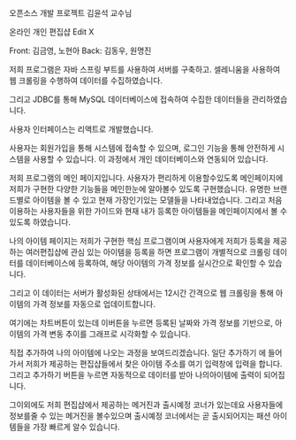 오픈소스 개발 프로젝트 김윤석 교수님

온라인 개인 편집샵 Edit X 

Front: 김금영, 노현아
Back: 김동우, 원명진

저희 프로그램은 자바 스프링 부트를 사용하여 서버를 구축하고. 셀레니움을 사용하여 웹 크롤링을 수행하여 데이터를 수집하였습니다. 

그리고 JDBC를 통해 MySQL 데이터베이스에 접속하여 수집한 데이터들을 관리하였습니다.

사용자 인터페이스는 리액트로 개발했습니다.

사용자는 회원가입을 통해 시스템에 접속할 수 있으며, 로그인 기능을 통해 안전하게 시스템을 사용할 수 있습니다. 이 과정에서 개인 데이터베이스와 연동되어 있습니다.

저희 프로그램의 메인 페이지입니다. 사용자가 편리하게 이용할수있도록 메인페이지에 저희가 구현한 다양한 기능들을 메인한눈에 알아볼수 있도록 구현했습니다. 유명한 브랜드별로 아이템을 볼 수 있고 현재 가장인기있는 모델들을 나타내었습니다. 그리고 처음 이용하는 사용자들을 위한 가이드와 현재 내가 등록한 아이템들을 메인페이지에서 볼 수있도록 하였습니다. 

나의 아이템 페이지는 저희가 구현한 핵심 프로그램이며 사용자에게 저희가 등록을 제공하는 여러편집샵에 관심 있는 아이템을 등록을 하면 프로그램이 개별적으로 크롤링 데이터를 데이터베이스에 등록하여, 해당 아이템의 가격 정보를 실시간으로 확인할 수 있습니다.

그리고 이 데이터는 서버가 활성화된 상태에서는 12시간 간격으로 웹 크롤링을 통해 아이템의 가격 정보를 자동으로 업데이트합니다.

여기에는 차트버튼이 있는데 이버튼을 누르면 등록된 날짜와 가격 정보를 기반으로, 아이템의 가격 변동 추이를 그래프로 시각화할 수 있습니다.

직접 추가하여 나의 아이템에 나오는 과정을 보여드리겠습니다. 일단 추가하기 에 들어가서 저희가 제공하는 편집샵들에서 찾은 아이템 주소를 여기 입력창에 입력을 합니다. 그리고 추가하기 버튼을 누르면 자동적으로 데이터를 받아 나의아이템에 출력이 되어집니다. 

그이외에도 저희 편집샵에서 제공하는 메거진과 출시예정 코너가 있는데요 사용자들에 정보를줄 수 있는 메거진을 볼수있으며 출시예정 코너에서는 곧 출시되어지는 패션 아이템들을 가장 빠르게 알수 있습니다.
